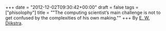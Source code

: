 +++
date = "2012-12-02T09:30:42+00:00"
draft = false
tags = ["phisolophy"]
title = "\"The computing scientist’s main challenge is not to get confused by the complexities of his own making.\""
+++
By [E. W. Dijkstra](http://en.wikipedia.org/wiki/Edsger_W._Dijkstra).